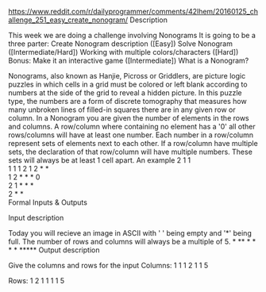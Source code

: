 <https://www.reddit.com/r/dailyprogrammer/comments/42lhem/20160125_challenge_251_easy_create_nonogram/>
Description

This week we are doing a challenge involving Nonograms
It is going to be a three parter:
Create Nonogram description ([Easy])
Solve Nonogram ([Intermediate/Hard])
Working with multiple colors/characters ([Hard])
Bonus: Make it an interactive game ([Intermediate])
What is a Nonogram?

Nonograms, also known as Hanjie, Picross or Griddlers, are picture logic puzzles in which cells in a grid must be colored or left blank according to numbers at the side of the grid to reveal a hidden picture. In this puzzle type, the numbers are a form of discrete tomography that measures how many unbroken lines of filled-in squares there are in any given row or column.
In a Nonogram you are given the number of elements in the rows and columns. A row/column where containing no element has a '0' all other rows/columns will have at least one number.
Each number in a row/column represent sets of elements next to each other.
If a row/column have multiple sets, the declaration of that row/column will have multiple numbers. These sets will always be at least 1 cell apart.
An example
                2   1   1   
            1   1   1   2   1
        2       *   *       
    1   2       *       *   *
        0                   
    2   1   *   *       *   
        2           *   *   
Formal Inputs & Outputs

Input description

Today you will recieve an image in ASCII with ' ' being empty and '*' being full. The number of rows and columns will always be a multiple of 5.
        *
       **
      * *
     *  *
    *****
Output description

Give the columns and rows for the input
Columns:
        1 1 
    1 2 1 1 5

Rows:
      1
      2
    1 1
    1 1
      5
